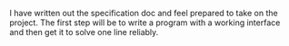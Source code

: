 I have written out the specification doc and feel prepared to take on the project. The first step will be to write a program with a working interface and then get it to solve one line reliably.
